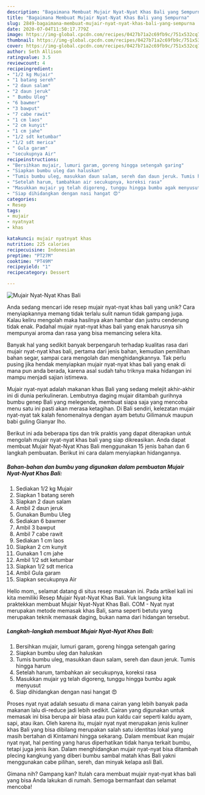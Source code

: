 ```yaml
---
description: "Bagaimana Membuat Mujair Nyat-Nyat Khas Bali yang Sempurna"
title: "Bagaimana Membuat Mujair Nyat-Nyat Khas Bali yang Sempurna"
slug: 2849-bagaimana-membuat-mujair-nyat-nyat-khas-bali-yang-sempurna
date: 2020-07-04T11:50:17.779Z
image: https://img-global.cpcdn.com/recipes/0427b71a2c69fb9c/751x532cq70/mujair-nyat-nyat-khas-bali-foto-resep-utama.jpg
thumbnail: https://img-global.cpcdn.com/recipes/0427b71a2c69fb9c/751x532cq70/mujair-nyat-nyat-khas-bali-foto-resep-utama.jpg
cover: https://img-global.cpcdn.com/recipes/0427b71a2c69fb9c/751x532cq70/mujair-nyat-nyat-khas-bali-foto-resep-utama.jpg
author: Seth Allison
ratingvalue: 3.5
reviewcount: 4
recipeingredient:
- "1/2 kg Mujair"
- "1 batang sereh"
- "2 daun salam"
- "2 daun jeruk"
- " Bumbu Uleg"
- "6 bawmer"
- "3 bawput"
- "7 cabe rawit"
- "1 cm laos"
- "2 cm kunyit"
- "1 cm jahe"
- "1/2 sdt ketumbar"
- "1/2 sdt merica"
- " Gula garam"
- "secukupnya Air"
recipeinstructions:
- "Bersihkan mujair, lumuri garam, goreng hingga setengah garing"
- "Siapkan bumbu uleg dan haluskan"
- "Tumis bumbu uleg, masukkan daun salam, sereh dan daun jeruk. Tumis hingga harum"
- "Setelah harum, tambahkan air secukupnya, koreksi rasa"
- "Masukkan mujair yg telah digoreng, tunggu hingga bumbu agak menyusut"
- "Siap dihidangkan dengan nasi hangat 😍"
categories:
- Resep
tags:
- mujair
- nyatnyat
- khas

katakunci: mujair nyatnyat khas 
nutrition: 225 calories
recipecuisine: Indonesian
preptime: "PT27M"
cooktime: "PT49M"
recipeyield: "1"
recipecategory: Dessert

---
```



![Mujair Nyat-Nyat Khas Bali](https://img-global.cpcdn.com/recipes/0427b71a2c69fb9c/751x532cq70/mujair-nyat-nyat-khas-bali-foto-resep-utama.jpg)

Anda sedang mencari ide resep mujair nyat-nyat khas bali yang unik? Cara menyiapkannya memang tidak terlalu sulit namun tidak gampang juga. Kalau keliru mengolah maka hasilnya akan hambar dan justru cenderung tidak enak. Padahal mujair nyat-nyat khas bali yang enak harusnya sih mempunyai aroma dan rasa yang bisa memancing selera kita.

Banyak hal yang sedikit banyak berpengaruh terhadap kualitas rasa dari mujair nyat-nyat khas bali, pertama dari jenis bahan, kemudian pemilihan bahan segar, sampai cara mengolah dan menghidangkannya. Tak perlu pusing jika hendak menyiapkan mujair nyat-nyat khas bali yang enak di mana pun anda berada, karena asal sudah tahu triknya maka hidangan ini mampu menjadi sajian istimewa.

Mujair nyat-nyat adalah makanan khas Bali yang sedang melejit akhir-akhir ini di dunia perkulineran. Lembutnya daging mujair ditambah gurihnya bumbu genep Bali yang melegenda, membuat siapa saja yang mencoba menu satu ini pasti akan merasa ketagihan. Di Bali sendiri, kelezatan mujair nyat-nyat tak kalah fenomenalnya dengan ayam betutu Gilimanuk maupun babi guling Gianyar lho.


Berikut ini ada beberapa tips dan trik praktis yang dapat diterapkan untuk mengolah mujair nyat-nyat khas bali yang siap dikreasikan. Anda dapat membuat Mujair Nyat-Nyat Khas Bali menggunakan 15 jenis bahan dan 6 langkah pembuatan. Berikut ini cara dalam menyiapkan hidangannya.

<!--inarticleads1-->

##### Bahan-bahan dan bumbu yang digunakan dalam pembuatan Mujair Nyat-Nyat Khas Bali:

1. Sediakan 1/2 kg Mujair
1. Siapkan 1 batang sereh
1. Siapkan 2 daun salam
1. Ambil 2 daun jeruk
1. Gunakan  Bumbu Uleg
1. Sediakan 6 bawmer
1. Ambil 3 bawput
1. Ambil 7 cabe rawit
1. Sediakan 1 cm laos
1. Siapkan 2 cm kunyit
1. Gunakan 1 cm jahe
1. Ambil 1/2 sdt ketumbar
1. Siapkan 1/2 sdt merica
1. Ambil  Gula garam
1. Siapkan secukupnya Air


Hello mom,, selamat datang di situs resep masakan ini. Pada artikel kali ini kita memiliki Resep Mujair Nyat-Nyat Khas Bali. Yuk langsung kita praktekkan membuat Mujair Nyat-Nyat Khas Bali. COM - Nyat nyat merupakan metode memasak khas Bali, sama seperti betutu yang merupakan teknik memasak daging, bukan nama dari hidangan tersebut. 

<!--inarticleads2-->

##### Langkah-langkah membuat Mujair Nyat-Nyat Khas Bali:

1. Bersihkan mujair, lumuri garam, goreng hingga setengah garing
1. Siapkan bumbu uleg dan haluskan
1. Tumis bumbu uleg, masukkan daun salam, sereh dan daun jeruk. Tumis hingga harum
1. Setelah harum, tambahkan air secukupnya, koreksi rasa
1. Masukkan mujair yg telah digoreng, tunggu hingga bumbu agak menyusut
1. Siap dihidangkan dengan nasi hangat 😍


Proses nyat nyat adalah sesuatu di mana cairan yang lebih banyak pada makanan lalu di-reduce jadi lebih sedikit. Cairan yang digunakan untuk memasak ini bisa berupa air biasa atau pun kaldu cair seperti kaldu ayam, sapi, atau ikan. Oleh karena itu, mujair nyat nyat merupakan jenis kuliner khas Bali yang bisa dibilang merupakan salah satu identitas lokal yang masih bertahan di Kintamani hingga sekarang. Dalam membuat ikan mujair nyat nyat, hal penting yang harus diperhatikan tidak hanya terkait bumbu, tetapi juga jenis ikan. Dalam menghidangkan mujair nyat-nyat bisa ditambah plecing kangkung yang diberi bumbu sambal matah khas Bali yakni menggunakan cabe pilihan, sereh, dan minyak kelapa asli Bali. 

Gimana nih? Gampang kan? Itulah cara membuat mujair nyat-nyat khas bali yang bisa Anda lakukan di rumah. Semoga bermanfaat dan selamat mencoba!
